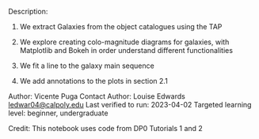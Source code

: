 Description:

1. We extract Galaxies from the object catalogues using the TAP  

2. We explore creating colo-magnitude diagrams for galaxies, with Matplotlib and Bokeh in order understand different functionalities 

2. We fit a line to the galaxy main sequence 

3. We add annotations to the plots in section 2.1 

Author: Vicente Puga
Contact Author: Louise Edwards ledwar04@calpoly.edu
Last verified to run: 2023-04-02
Targeted learning level: beginner, undergraduate

Credit: This notebook uses code from DP0 Tutorials 1 and 2